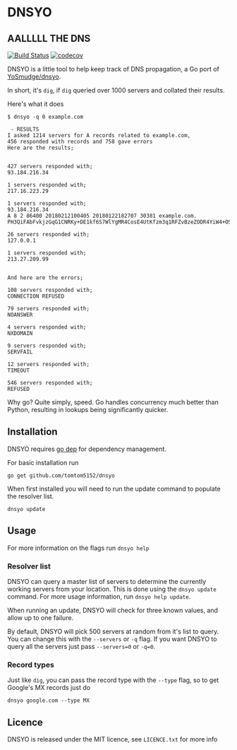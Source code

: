 # DNSYO
## AALLLLL THE DNS

[![Build Status](https://travis-ci.org/tomtom5152/dnsyo.svg?branch=master)](https://travis-ci.org/tomtom5152/dnsyo)
[![codecov](https://codecov.io/gh/tomtom5152/dnsyo/branch/master/graph/badge.svg)](https://codecov.io/gh/tomtom5152/dnsyo)

DNSYO is a little tool to help keep track of DNS propagation, a Go port
of [YoSmudge/dnsyo](https://github.com/YoSmudge/dnsyo/).

In short, it's `dig`, if `dig` queried over 1000 servers and collated their results.

Here's what it does

    $ dnsyo -q 0 example.com

     - RESULTS
    I asked 1214 servers for A records related to example.com,
    456 responded with records and 758 gave errors
    Here are the results;


    427 servers responded with;
    93.184.216.34

    1 servers responded with;
    217.16.223.29

    1 servers responded with;
    93.184.216.34
    A 8 2 86400 20180212100405 20180122182707 30381 example.com. PH3QiFAbFvkjzGqG1CNRKy+DE1kf6S7WlYgMR4CosE4UtKfzm3q1RFZvBzeZODR4YiW4+OSZum3HRW7GoC404r2bbCyi+AZrxFjQmemvUQWyyEFLOREsMC9WPG85Ctp9Kzyoj1uL/98NVhcxA7Xpr1ZsTfA/Yt6ywvT2mKAn96I=

    26 servers responded with;
    127.0.0.1

    1 servers responded with;
    213.27.209.99


    And here are the errors;

    108 servers responded with;
    CONNECTION REFUSED

    79 servers responded with;
    NOANSWER

    4 servers responded with;
    NXDOMAIN

    9 servers responded with;
    SERVFAIL

    12 servers responded with;
    TIMEOUT

    546 servers responded with;
    REFUSED

Why go? Quite simply, speed. Go handles concurrency much better than Python,
resulting in lookups being significantly quicker.

## Installation

DNSYO requires [go dep](https://github.com/golang/dep) for dependency management.

For basic installation run

    go get github.com/tomtom5152/dnsyo

When first installed you will need to run the update command to populate the resolver list.

    dnsyo update

## Usage

For more information on the flags run `dnsyo help`

### Resolver list

DNSYO can query a master list of servers to determine the currently working servers from your location.
This is done using the `dnsyo update` command. For more usage information, run `dnsyo help update`.

When running an update, DNSYO will check for three known values, and allow up to one failure.

By default, DNSYO will pick 500 servers at random from it's list to query.
You can change this with the `--servers` or `-q` flag.
If you want DNSYO to query all the servers just pass `--servers=0` or `-q=0`.

### Record types

Just like `dig`, you can pass the record type with the `--type` flag, so to get Google's MX records just do

    dnsyo google.com --type MX

## Licence

DNSYO is released under the MIT licence, see `LICENCE.txt` for more info
